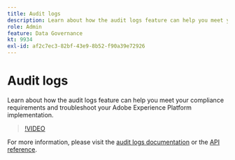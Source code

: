 ```yaml
---
title: Audit logs
description: Learn about how the audit logs feature can help you meet your compliance requirements and troubleshoot your Adobe Experience Platform implementation.
role: Admin
feature: Data Governance
kt: 9934
exl-id: af2c7ec3-82bf-43e9-8b52-f90a39e72926
---
```

# Audit logs

Learn about how the audit logs feature can help you meet your compliance requirements and troubleshoot your Adobe Experience Platform implementation.

>[!VIDEO](https://video.tv.adobe.com/v/341450?quality=12&learn=on)

For more information, please visit the [audit logs documentation](https://experienceleague.adobe.com/docs/experience-platform/landing/governance-privacy-security/audit-logs/overview.html) or the [API reference](https://developer.adobe.com/experience-platform-apis/references/audit-query/).
